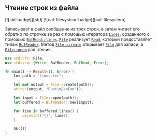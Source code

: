 ## Чтение строк из файла

[![std-badge]][std] [![cat-filesystem-badge]][cat-filesystem]

Записывает в файл сообщение из трех строк, а затем читает его обратно по строчке за раз с помощью итератора [`Lines`], созданного с помощью [`BufRead::lines`]. [`File`] реализует [`Read`], который предоставляет типаж [`BufReader`]. Метод [`File::create`] открывает [`File`](https://doc.rust-lang.org/std/fs/struct.File.html) для записи, а [`File::open`] для чтения.

```rust
use std::fs::File;
use std::io::{Write, BufReader, BufRead, Error};

fn main() -> Result<(), Error> {
    let path = "lines.txt";

    let mut output = File::create(path)?;
    write!(output, "Rust\n💖\nFun")?;

    let input = File::open(path)?;
    let buffered = BufReader::new(input);

    for line in buffered.lines() {
        println!("{}", line?);
    }

    Ok(())
}
```


[`BufRead::lines`]: https://doc.rust-lang.org/std/io/trait.BufRead.html#method.lines
[`BufReader`]: https://doc.rust-lang.org/std/io/trait.BufRead.html
[`File::create`]: https://doc.rust-lang.org/std/io/struct.BufReader.html
[`File::open`]: https://doc.rust-lang.org/std/fs/struct.File.html#method.create
[`File`]: https://doc.rust-lang.org/std/fs/struct.File.html#method.open
[`Lines`]: https://doc.rust-lang.org/std/fs/struct.File.html
[`Read`]: https://doc.rust-lang.org/std/io/struct.Lines.html